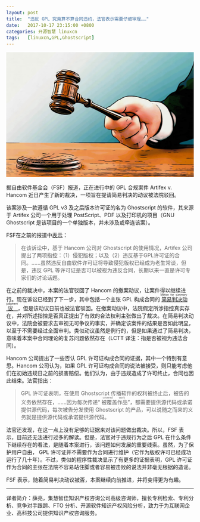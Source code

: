 ```yaml
---
layout: post
title:	"违反 GPL 究竟算不算合同违约，法官表示需要仔细审理……"
date:	2017-10-17 23:15:00 +0800 
categories:	开源智慧 linuxcn 
tags:	[linuxcn,GPL,Ghostscript]
---
```



![](/Asserts/Images/album/201710/17/231500t3ssjj1c3jr3ztkm.jpeg)


据自由软件基金会（FSF）报道，正在进行中的 GPL 合规案件 Artifex v. Hancom 近日产生了新的裁决，一项旨在提请简易判决的动议被法院驳回。


该案涉及一款遵循 GPL v3 及之后版本许可证的名为 Ghostscript 的软件，其来源于 Artifex 公司一个用于处理 PostScript、PDF 以及打印机的项目（GNU Ghostscript 是该项目的一个单独版本，并未涉及或牵连该案）。


FSF在之前的报道中[表示](https://www.fsf.org/blogs/licensing/motion-to-dismiss-denied-in-recent-gnu-gpl-case)：



> 
> 在该诉讼中，基于 Hancom 公司对 Ghostscript 的使用情况，Artifex 公司提出了两项指控：（1）侵犯版权；以及（2）违反基于GPL许可证的合同。……虽然违反自由软件许可证将导致侵犯版权已经成为老生常谈，但是，违反 GPL 等许可证是否可以被视为违反合同，长期以来一直是许可专家们的讨论话题。
> 
> 
> 


在之前的裁决中，本案的法官驳回了 Hancom 的撤案动议，让案件得以继续进行。现在诉讼已经到了下一步，其中包括一个主张 GPL 构成合同的<ruby> <a href="https://docs.justia.com/cases/federal/district-courts/california/candce/3:2016cv06982/305835/54">  简易判决动议 </a> <rp>  （ </rp> <rt>  Motion for summary judgment </rt> <rp>  ） </rp></ruby>，但是该动议日前也被法官驳回。在撤案动议中，法院假定所涉指控真实存在，并对所述指控是否真正提出了有效的合法权利主张做出了裁决。在简易判决动议中，法院会被要求去审视无可争议的事实，并确定该案件的结果是否如此明显，以至于不需要经过全面审判。类似动议虽然是例行的，但是如果通过了简易判决，意味着本案中合同理论的复苏问题依然存在（LCTT 译注：指是否被视为违法合同）。


Hancom 公司提出了一些否认 GPL 许可证构成合同的证据，其中一个特别有意思。Hancom 公司认为，如果 GPL 许可证构成合同的说法被接受，则只能考虑他们在初始违规日之前的损害赔偿。他们认为，由于违规造成了许可终止，合同也因此结束。法官指出：



> 
> GPL 许可证表明，在使用 Ghostscript 传播软件的权利被终止后，被告的义务依然存在，……因为每次传递“<ruby> 被覆盖作品 <rp>  （ </rp> <rt>  covered work </rt> <rp>  ） </rp></ruby>”，都需要提供源代码或承诺提供源代码，每次被告分发使用 Ghostscript 的产品，可以说随之而来的义务就是提供源代码或承诺提供源代码。
> 
> 
> 


法官还发现，在这一点上没有足够的证据来对该问题做出裁决。所以，FSF 表示，目前还无法进行过多的解读。但是，法官对于违规行为之后 GPL 在什么条件下继续存在的看法，是随着本案进行，该问题如何发展的重要线索。虽然，为了保护用户自由， GPL 许可证并不需要作为合同进行维护（它作为版权许可已经成功运行了几十年）。不过，类似的程序性裁决显示了有更多的证据表明，GPL 许可证作为合同的主张在法院不容易站住脚或者容易被击败的说法并非毫无根据的造谣。


FSF 表示，随着简易判决动议被否，本案继续向前推进，并将变得更为有趣。




---


译者简介：薛亮，集慧智佳知识产权咨询公司高级咨询师，擅长专利检索、专利分析、竞争对手跟踪、FTO 分析、开源软件知识产权风险分析，致力于为互联网企业、高科技公司提供知识产权咨询服务。
